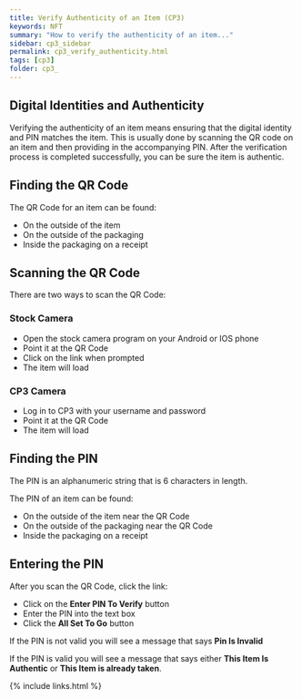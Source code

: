 ```yaml
---
title: Verify Authenticity of an Item (CP3)
keywords: NFT
summary: "How to verify the authenticity of an item..."
sidebar: cp3_sidebar
permalink: cp3_verify_authenticity.html
tags: [cp3]
folder: cp3_
---
```


## Digital Identities and Authenticity

Verifying the authenticity of an item means ensuring that the digital identity and PIN matches the item.   This is usually done by scanning the QR code on an item and then providing in the accompanying PIN.  After the  verification process is completed successfully, you can be sure the item is authentic.

## Finding the QR Code

The QR Code for an item can be found:

* On the outside of the item
* On the outside of the packaging
* Inside the packaging on a receipt

## Scanning the QR Code

There are two ways to scan the QR Code:

### Stock Camera

* Open the stock camera program on your Android or IOS phone
* Point it at the QR Code
* Click on the link when prompted
* The item will load

### CP3 Camera

* Log in to CP3 with your username and password
* Point it at the QR Code
* The item will load

## Finding the PIN

The PIN is an alphanumeric string that is 6 characters in length.

The PIN of an item can be found:

* On the outside of the item near the QR Code
* On the outside of the packaging near the QR Code
* Inside the packaging on a receipt

## Entering the PIN

After you scan the QR Code, click the link:

* Click on the **Enter PIN To Verify** button
* Enter the PIN into the text box
* Click the **All Set To Go** button

If the PIN is not valid you will see a message that says **Pin Is Invalid**

If the PIN is valid you will see a message that says either **This Item Is Authentic** or **This Item is already taken**.  

{% include links.html %}
